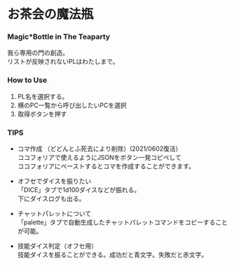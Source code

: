 
# お茶会の魔法瓶  


### Magic*Bottle in The Teaparty
我ら専用の門の創造。  
リストが反映されないPLはわたしまで。

### How to Use
1. PL名を選択する。
2. 横のPC一覧から呼び出したいPCを選択
3. 取得ボタンを押す

### TIPS
- コマ作成 （どどんとふ死去により削除）(2021/0602復活）  
ココフォリアで使えるようにJSONをボタン一発コピペして  
ココフォリアにペーストするとコマを作成することができます。    

- オフセでダイスを振りたい  
「DICE」タブで1d100ダイスなどが振れる。  
下にダイスログも出る。  

- チャットパレットについて  
「palette」タブで自動生成したチャットパレットコマンドをコピーすることが可能。  

- 技能ダイス判定（オフセ用）  
技能ダイスを振ることができる。成功だと青文字。失敗だと赤文字。
